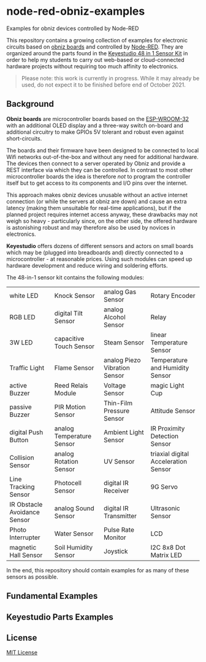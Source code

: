 # node-red-obniz-examples #

Examples for obniz devices controlled by Node-RED

This repository contains a growing collection of examples for electronic circuits based on [obniz boards](https://obniz.com/) and controlled by [Node-RED](https://nodered.org/). They are organized around the parts found in the [Keyestudio 48 in 1 Sensor Kit](https://wiki.keyestudio.com/KS0349_Keyestudio_48_in_1_Sensor_Kit) in order to help my students to carry out web-based or cloud-connected hardware projects without requiring too much affinity to electronics.

> Please note: this work is currently in progress. While it may already be used, do not expect it to be finished before end of October 2021.

## Background ##

**Obniz boards** are microcontroller boards based on the [ESP-WROOM-32](https://www.espressif.com/en/products/modules/esp32) with an additional OLED display and a three-way switch on-board and additional circuitry to make GPIOs 5V tolerant and robust even against short-circuits.

The boards and their firmware have been designed to be connected to local Wifi networks out-of-the-box and without any need for additional hardware. The devices then connect to a server operated by Obniz and provide a REST interface via which they can be controlled. In contrast to most other microcontroller boards the idea is therefore *not* to program the controller itself but to get access to its components and I/O pins over the internet.

This approach makes obniz devices unusable without an active internet connection (or while the servers at obniz are down) and cause an extra latency (making them unsuitable for real-time applications), but if the planned project requires internet access anyway, these drawbacks may not weigh so heavy - particularly since, on the other side, the offered hardware is astonishing robust and may therefore also be used by novices in electronics.

**Keyestudio** offers dozens of different sensors and actors on small boards which may be (plugged into breadboards and) directly connected to a microcontroller - at reasonable prices. Using such modules can speed up hardware development and reduce wiring and soldering efforts.

The 48-in-1 sensor kit contains the following modules:

<table>
 <tr><td>white LED</td>                   <td>Knock Sensor</td>             <td>analog Gas Sensor             </td><td>Rotary Encoder</td></tr>
 <tr><td>RGB LED</td>                     <td>digital Tilt Sensor</td>      <td>analog Alcohol Sensor         </td><td>Relay</td></tr>
 <tr><td>3W LED</td>                      <td>capacitive Touch Sensor</td>  <td>Steam Sensor                  </td><td>linear Temperature Sensor</td></tr>
 <tr><td>Traffic Light</td>               <td>Flame Sensor</td>             <td>analog Piezo Vibration Sensor </td><td>Temperature and Humidity Sensor</td></tr>
 <tr><td>active Buzzer</td>               <td>Reed Relais Module</td>       <td>Voltage Sensor                </td><td>magic Light Cup</td></tr>
 <tr><td>passive Buzzer</td>              <td>PIR Motion Sensor</td>        <td>Thin-Film Pressure Sensor     </td><td>Attitude Sensor</td></tr>
 <tr><td>digital Push Button</td>         <td>analog Temperature Sensor</td><td>Ambient Light Sensor          </td><td>IR Proximity Detection Sensor</td></tr>
 <tr><td>Collision Sensor</td>            <td>analog Rotation Sensor</td>   <td>UV Sensor                     </td><td>triaxial digital Acceleration Sensor</td></tr>
 <tr><td>Line Tracking Sensor</td>        <td>Photocell Sensor</td>         <td>digital IR Receiver           </td><td>9G Servo</td></tr>
 <tr><td>IR Obstacle Avoidance Sensor</td><td>analog Sound Sensor</td>      <td>digital IR Transmitter        </td><td>Ultrasonic Sensor</td></tr>
 <tr><td>Photo Interrupter</td>           <td>Water Sensor</td>             <td>Pulse Rate Monitor            </td><td>LCD</td></tr>
 <tr><td>magnetic Hall Sensor</td>        <td>Soil Humidity Sensor</td>     <td>Joystick                      </td><td>I2C 8x8 Dot Matrix LED</td></tr>
</table>

In the end, this repository should contain examples for as many of these sensors as possible.

## Fundamental Examples ##


## Keyestudio Parts Examples ##


## License ##

[MIT License](LICENSE.md)
